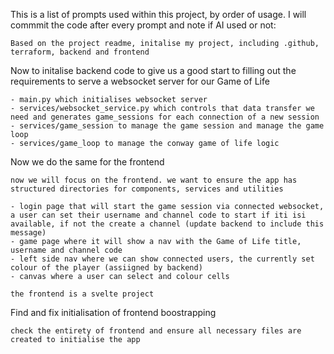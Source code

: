 This is a list of prompts used within this project, by order of usage. I will commmit the code after every prompt and note if AI used or not:

```
Based on the project readme, initalise my project, including .github, terraform, backend and frontend
```

Now to initalise backend code to give us a good start to filling out the requirements to serve a websocket server for our Game of Life

```Initialise by backend such that I have the following:
- main.py which initialises websocket server
- services/websocket_service.py which controls that data transfer we need and generates game_sessions for each connection of a new session
- services/game_session to manage the game session and manage the game loop
- services/game_loop to manage the conway game of life logic 
```

Now we do the same for the frontend
```
now we will focus on the frontend. we want to ensure the app has structured directories for components, services and utilities

- login page that will start the game session via connected websocket, a user can set their username and channel code to start if iti isi available, if not the create a channel (update backend to include this message)
- game page where it will show a nav with the Game of Life title, username and channel code
- left side nav where we can show connected users, the currently set colour of the player (assiigned by backend)
- canvas where a user can select and colour cells

the frontend is a svelte project
```

Find and fix initialisation of frontend boostrapping
```
check the entirety of frontend and ensure all necessary files are created to initialise the app
```